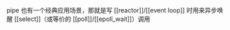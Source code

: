 

pipe 也有一个经典应用场景，那就是写 [[reactor]]/[[event loop]] 时用来异步唤醒 [[select]]（或等价的 [[poll]]/[[epoll_wait]]）调用